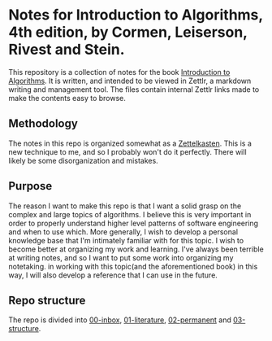 # Notes for Introduction to Algorithms, 4th edition, by Cormen, Leiserson, Rivest and Stein.
This repository is a collection of notes for the book [Introduction to Algorithms](https://mitpress.mit.edu/9780262046305/introduction-to-algorithms/). It is written, and intended to be viewed in Zettlr, a markdown writing and management tool. The files contain internal Zettlr links made to make the contents easy to browse.

## Methodology
The notes in this repo is organized somewhat as a [Zettelkasten](https://en.wikipedia.org/wiki/Zettelkasten). This is a new technique to me, and so I probably won't do it perfectly. There will likely be some disorganization and mistakes.

## Purpose
The reason I want to make this repo is that I want a solid grasp on the complex and large topics of algorithms. I believe this is very important in order to properly understand higher level patterns of software engineering and when to use which. More generally, I wish to develop a personal knowledge base that I'm intimately familiar with for this topic. I wish to become better at organizing my work and learning. I've always been terrible at writing notes, and so I want to put some work into organizing my notetaking. in working with this topic(and the aforementioned book) in this way, I will also develop a reference that I can use in the future.

## Repo structure
The repo is divided into [00-inbox]([[20250719193750]]), [01-literature]([[20250719194032]]), [02-permanent]([[20250719194458]]) and [03-structure]([[20250719194644]]).